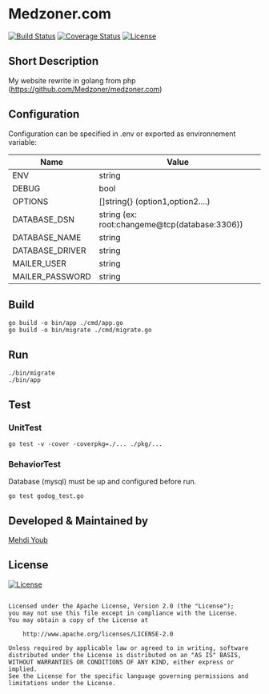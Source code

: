 # Medzoner.com
[![Build Status](https://travis-ci.com/Medzoner/medzoner-go.svg?token=USx1h5scpzCMKrhJnEzv&branch=master)](https://travis-ci.com/github/Medzoner/medzoner-go)
[![Coverage Status](https://coveralls.io/repos/github/Medzoner/medzoner-go/badge.svg?branch=master)](https://coveralls.io/github/Medzoner/medzoner-go?branch=master)
[![License](https://img.shields.io/badge/License-Apache%202.0-blue.svg)](https://opensource.org/licenses/Apache-2.0)

## Short Description
My website rewrite in golang from php (https://github.com/Medzoner/medzoner.com)

## Configuration

Configuration can be specified in .env or exported as environnement variable:

| Name  | Value |
| ------------- | ------------- |
| ENV  | string  |
| DEBUG  | bool  |
| OPTIONS  | []string{} (option1,option2....)  |
| DATABASE_DSN  | string (ex: root:changeme@tcp(database:3306))  |
| DATABASE_NAME  | string  |
| DATABASE_DRIVER  | string  |
| MAILER_USER  | string  |
| MAILER_PASSWORD  | string  |

## Build
```
go build -o bin/app ./cmd/app.go
go build -o bin/migrate ./cmd/migrate.go
```

## Run
```
./bin/migrate
./bin/app
```

## Test

### UnitTest
```
go test -v -cover -coverpkg=./... ./pkg/...
```

### BehaviorTest
Database (mysql) must be up and configured before run.
```
go test godog_test.go
```

## Developed & Maintained by
[Mehdi Youb](https://github.com/Medzoner) 

## License 
[![License](https://img.shields.io/badge/License-Apache%202.0-blue.svg)](https://opensource.org/licenses/Apache-2.0)
```Copyright 2020 Mehdi Youb

Licensed under the Apache License, Version 2.0 (the "License");
you may not use this file except in compliance with the License.
You may obtain a copy of the License at

    http://www.apache.org/licenses/LICENSE-2.0

Unless required by applicable law or agreed to in writing, software
distributed under the License is distributed on an "AS IS" BASIS,
WITHOUT WARRANTIES OR CONDITIONS OF ANY KIND, either express or implied.
See the License for the specific language governing permissions and
limitations under the License.
```
